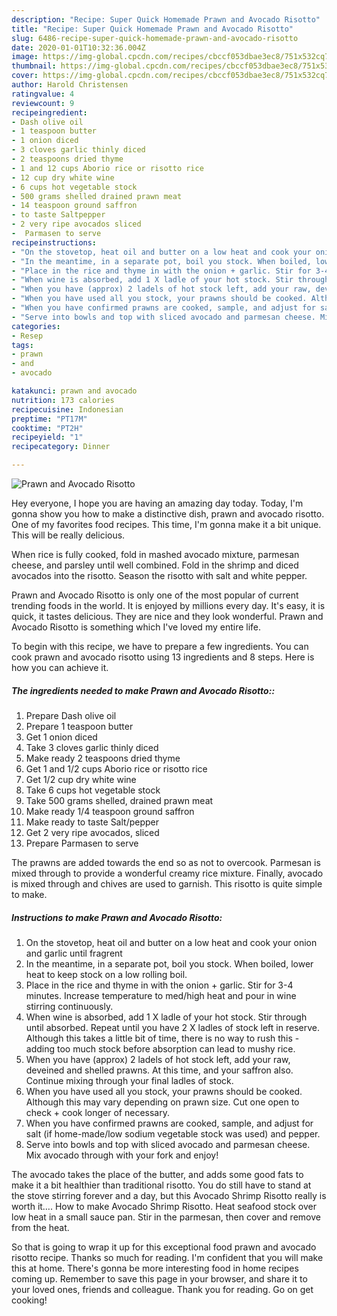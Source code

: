 ```yaml
---
description: "Recipe: Super Quick Homemade Prawn and Avocado Risotto"
title: "Recipe: Super Quick Homemade Prawn and Avocado Risotto"
slug: 6486-recipe-super-quick-homemade-prawn-and-avocado-risotto
date: 2020-01-01T10:32:36.004Z
image: https://img-global.cpcdn.com/recipes/cbccf053dbae3ec8/751x532cq70/prawn-and-avocado-risotto-recipe-main-photo.jpg
thumbnail: https://img-global.cpcdn.com/recipes/cbccf053dbae3ec8/751x532cq70/prawn-and-avocado-risotto-recipe-main-photo.jpg
cover: https://img-global.cpcdn.com/recipes/cbccf053dbae3ec8/751x532cq70/prawn-and-avocado-risotto-recipe-main-photo.jpg
author: Harold Christensen
ratingvalue: 4
reviewcount: 9
recipeingredient:
- Dash olive oil
- 1 teaspoon butter
- 1 onion diced
- 3 cloves garlic thinly diced
- 2 teaspoons dried thyme
- 1 and 12 cups Aborio rice or risotto rice
- 12 cup dry white wine
- 6 cups hot vegetable stock
- 500 grams shelled drained prawn meat
- 14 teaspoon ground saffron
- to taste Saltpepper
- 2 very ripe avocados sliced
-  Parmasen to serve
recipeinstructions:
- "On the stovetop, heat oil and butter on a low heat and cook your onion and garlic until fragrent"
- "In the meantime, in a separate pot, boil you stock. When boiled, lower heat to keep stock on a low rolling boil."
- "Place in the rice and thyme in with the onion + garlic. Stir for 3-4 minutes. Increase temperature to med/high heat and pour in wine stirring continuously."
- "When wine is absorbed, add 1 X ladle of your hot stock. Stir through until absorbed. Repeat until you have 2 X ladles of stock left in reserve. Although this takes a little bit of time, there is no way to rush this - adding too much stock before absorption can lead to mushy rice."
- "When you have (approx) 2 ladels of hot stock left, add your raw, deveined and shelled prawns. At this time, and your saffron also. Continue mixing through your final ladles of stock."
- "When you have used all you stock, your prawns should be cooked. Although this may vary depending on prawn size. Cut one open to check + cook longer of necessary."
- "When you have confirmed prawns are cooked, sample, and adjust for salt (if home-made/low sodium vegetable stock was used) and pepper."
- "Serve into bowls and top with sliced avocado and parmesan cheese. Mix avocado through with your fork and enjoy!"
categories:
- Resep
tags:
- prawn
- and
- avocado

katakunci: prawn and avocado
nutrition: 173 calories
recipecuisine: Indonesian
preptime: "PT17M"
cooktime: "PT2H"
recipeyield: "1"
recipecategory: Dinner

---
```



![Prawn and Avocado Risotto](https://img-global.cpcdn.com/recipes/cbccf053dbae3ec8/751x532cq70/prawn-and-avocado-risotto-recipe-main-photo.jpg)

Hey everyone, I hope you are having an amazing day today. Today, I'm gonna show you how to make a distinctive dish, prawn and avocado risotto. One of my favorites food recipes. This time, I'm gonna make it a bit unique. This will be really delicious.

When rice is fully cooked, fold in mashed avocado mixture, parmesan cheese, and parsley until well combined. Fold in the shrimp and diced avocados into the risotto. Season the risotto with salt and white pepper.

Prawn and Avocado Risotto is only one of the most popular of current trending foods in the world. It is enjoyed by millions every day. It's easy, it is quick, it tastes delicious. They are nice and they look wonderful. Prawn and Avocado Risotto is something which I've loved my entire life.


To begin with this recipe, we have to prepare a few ingredients. You can cook prawn and avocado risotto using 13 ingredients and 8 steps. Here is how you can achieve it.

##### The ingredients needed to make Prawn and Avocado Risotto::

1. Prepare Dash olive oil
1. Prepare 1 teaspoon butter
1. Get 1 onion diced
1. Take 3 cloves garlic thinly diced
1. Make ready 2 teaspoons dried thyme
1. Get 1 and 1/2 cups Aborio rice or risotto rice
1. Get 1/2 cup dry white wine
1. Take 6 cups hot vegetable stock
1. Take 500 grams shelled, drained prawn meat
1. Make ready 1/4 teaspoon ground saffron
1. Make ready to taste Salt/pepper
1. Get 2 very ripe avocados, sliced
1. Prepare  Parmasen to serve


The prawns are added towards the end so as not to overcook. Parmesan is mixed through to provide a wonderful creamy rice mixture. Finally, avocado is mixed through and chives are used to garnish. This risotto is quite simple to make. 

##### Instructions to make Prawn and Avocado Risotto:

1. On the stovetop, heat oil and butter on a low heat and cook your onion and garlic until fragrent
1. In the meantime, in a separate pot, boil you stock. When boiled, lower heat to keep stock on a low rolling boil.
1. Place in the rice and thyme in with the onion + garlic. Stir for 3-4 minutes. Increase temperature to med/high heat and pour in wine stirring continuously.
1. When wine is absorbed, add 1 X ladle of your hot stock. Stir through until absorbed. Repeat until you have 2 X ladles of stock left in reserve. Although this takes a little bit of time, there is no way to rush this - adding too much stock before absorption can lead to mushy rice.
1. When you have (approx) 2 ladels of hot stock left, add your raw, deveined and shelled prawns. At this time, and your saffron also. Continue mixing through your final ladles of stock.
1. When you have used all you stock, your prawns should be cooked. Although this may vary depending on prawn size. Cut one open to check + cook longer of necessary.
1. When you have confirmed prawns are cooked, sample, and adjust for salt (if home-made/low sodium vegetable stock was used) and pepper.
1. Serve into bowls and top with sliced avocado and parmesan cheese. Mix avocado through with your fork and enjoy!


The avocado takes the place of the butter, and adds some good fats to make it a bit healthier than traditional risotto. You do still have to stand at the stove stirring forever and a day, but this Avocado Shrimp Risotto really is worth it…. How to make Avocado Shrimp Risotto. Heat seafood stock over low heat in a small sauce pan. Stir in the parmesan, then cover and remove from the heat. 

So that is going to wrap it up for this exceptional food prawn and avocado risotto recipe. Thanks so much for reading. I'm confident that you will make this at home. There's gonna be more interesting food in home recipes coming up. Remember to save this page in your browser, and share it to your loved ones, friends and colleague. Thank you for reading. Go on get cooking!
